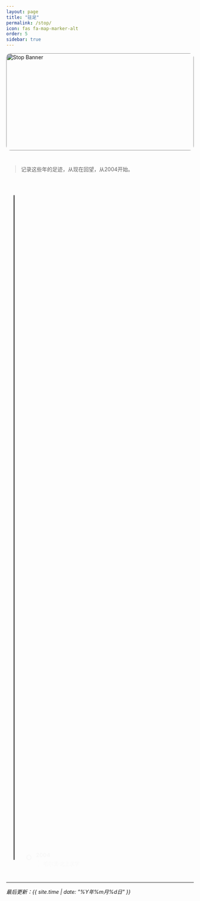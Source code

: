 ```yaml
---
layout: page
title: "驻足"
permalink: /stop/
icon: fas fa-map-marker-alt
order: 5
sidebar: true
---
```


<!-- 顶部横幅 -->
<div class="banner">
  <img src="{{ '/assets/banner/stopbanner.jpg' | relative_url }}" alt="Stop Banner">
</div>

> 记录这些年的足迹，从现在回望，从2004开始。

<div class="timeline">
  <div class="timeline-line"></div>

  <div class="timeline-item"><div class="timeline-year">2025</div><div class="timeline-content">杭州 上海 南通 绍兴 南京 深圳 中山 佛山 东莞 广州 成都 徐州 西宁 德令哈 连云港</div></div>
  <div class="timeline-item"><div class="timeline-year">2024</div><div class="timeline-content">杭州 成都 上海 北京 广州 深圳 中山 东莞 湖州 嘉兴 绍兴 西宁 德令哈 连云港 香格里拉 楚雄 大理 昆明 </div></div>
  <div class="timeline-item"><div class="timeline-year">2023</div><div class="timeline-content">杭州 北京 广州 连云港</div></div>
  <div class="timeline-item"><div class="timeline-year">2022</div><div class="timeline-content">杭州 连云港</div></div>
  <div class="timeline-item"><div class="timeline-year">2021</div><div class="timeline-content">杭州 连云港</div></div>
  <div class="timeline-item"><div class="timeline-year">2020</div><div class="timeline-content">杭州·疫情亮码</div></div>
  <div class="timeline-item"><div class="timeline-year">2019</div><div class="timeline-content">杭州 西宁 连云港 上海 南京</div></div>
  <div class="timeline-item"><div class="timeline-year">2018</div><div class="timeline-content">杭州 上海 苏州 无锡 常州 合肥 连云港 湖州</div></div>
  <div class="timeline-item"><div class="timeline-year">2017</div><div class="timeline-content">杭州 徐州 枣庄 南京 连云港</div></div>
  <div class="timeline-item"><div class="timeline-year">2016</div><div class="timeline-content">杭州 温州 合肥 南宁</div></div>
  <div class="timeline-item"><div class="timeline-year">2015</div><div class="timeline-content">杭州 连云港 上海 南京 嘉兴 湖州 金华</div></div>
  <div class="timeline-item"><div class="timeline-year">2014</div><div class="timeline-content">杭州 连云港</div></div>
  <div class="timeline-item"><div class="timeline-year">2013</div><div class="timeline-content">杭州 广州 深圳 连云港</div></div>
  <div class="timeline-item"><div class="timeline-year">2012</div><div class="timeline-content">杭州 绍兴 嘉兴 连云港</div></div>
  <div class="timeline-item"><div class="timeline-year">2011</div><div class="timeline-content">杭州 南京 上海 连云港</div></div>
  <div class="timeline-item"><div class="timeline-year">2010</div><div class="timeline-content">杭州 南京 长沙 武汉 连云港</div></div>
  <div class="timeline-item"><div class="timeline-year">2009</div><div class="timeline-content">杭州</div></div>
  <div class="timeline-item"><div class="timeline-year">2008</div><div class="timeline-content">哈尔滨 成都 拉萨 北京</div></div>
  <div class="timeline-item"><div class="timeline-year">2007</div><div class="timeline-content">哈尔滨 长春 沈阳 连云港</div></div>
  <div class="timeline-item"><div class="timeline-year">2006</div><div class="timeline-content">哈尔滨 连云港</div></div>
  <div class="timeline-item"><div class="timeline-year">2005</div><div class="timeline-content">哈尔滨 连云港 徐州</div></div>
  <div class="timeline-item"><div class="timeline-year">2004</div><div class="timeline-content">哈尔滨·北上求学</div></div>
</div>

---

*最后更新：{{ site.time | date: "%Y年%m月%d日" }}*

<style>
/* ===== 顶部横幅 ===== */
.banner {
  position: relative;
  width: 100%;
  height: 260px;
  overflow: hidden;
  border-radius: 12px;
  margin-bottom: 40px;
}

.banner img {
  width: 100%;
  height: 100%;
  object-fit: cover;
  filter: brightness(0.75);
  transition: all 0.6s ease;
}

.banner:hover img {
  filter: brightness(0.9);
  transform: scale(1.02);
}

.banner-text {
  position: absolute;
  top: 50%;
  left: 50%;
  transform: translate(-50%, -50%);
  color: #fff;
  font-size: 2rem;
  font-weight: 600;
  letter-spacing: 2px;
  text-shadow: 0 2px 8px rgba(0, 0, 0, 0.6);
}

/* ===== 时间轴样式（统一左侧） ===== */
.timeline {
  position: relative;
  max-width: 800px;
  margin: 60px auto;
  padding-left: 40px;
}

.timeline-line {
  position: absolute;
  left: 20px;
  top: 0;
  bottom: 0;
  width: 2px;
  background: #000;
}

.timeline-item {
  position: relative;
  margin-bottom: 40px;
  padding-left: 40px;
  animation: fadeInUp 0.8s ease forwards;
  opacity: 0;
  transform: translateY(20px);
}

.timeline-item:nth-child(1) { animation-delay: 0.1s; }
.timeline-item:nth-child(2) { animation-delay: 0.2s; }
.timeline-item:nth-child(3) { animation-delay: 0.3s; }
.timeline-item:nth-child(4) { animation-delay: 0.4s; }
.timeline-item:nth-child(5) { animation-delay: 0.5s; }
.timeline-item:nth-child(6) { animation-delay: 0.6s; }
.timeline-item:nth-child(7) { animation-delay: 0.7s; }
.timeline-item:nth-child(8) { animation-delay: 0.8s; }
.timeline-item:nth-child(9) { animation-delay: 0.9s; }
.timeline-item:nth-child(10) { animation-delay: 1s; }
.timeline-item:nth-child(11) { animation-delay: 1.1s; }
.timeline-item:nth-child(12) { animation-delay: 1.2s; }
.timeline-item:nth-child(13) { animation-delay: 1.3s; }
.timeline-item:nth-child(14) { animation-delay: 1.4s; }
.timeline-item:nth-child(15) { animation-delay: 1.5s; }
.timeline-item:nth-child(16) { animation-delay: 1.6s; }
.timeline-item:nth-child(17) { animation-delay: 1.7s; }
.timeline-item:nth-child(18) { animation-delay: 1.8s; }
.timeline-item:nth-child(19) { animation-delay: 1.9s; }
.timeline-item:nth-child(20) { animation-delay: 2s; }
.timeline-item:nth-child(21) { animation-delay: 2.1s; }
.timeline-item:nth-child(22) { animation-delay: 2.2s; }

.timeline-item::before {
  content: "";
  position: absolute;
  top: 8px;
  left: 14px;
  width: 10px;
  height: 10px;
  background: #fff;
  border: 2px solid #000;
  border-radius: 50%;
  z-index: 1;
}

.timeline-year {
  font-weight: 600;
  font-size: 1.05em;
  color: #000;
  margin-bottom: 4px;
}

.timeline-content {
  color: #555;
  font-size: 0.95em;
  border-left: 2px dashed #ccc;
  padding-left: 12px;
  margin-left: 6px;
}

@keyframes fadeInUp {
  from { opacity: 0; transform: translateY(20px); }
  to { opacity: 1; transform: translateY(0); }
}

/* 手机端优化 */
@media (max-width: 768px) {
  .banner {
    height: 200px;
    border-radius: 0;
  }
  .timeline {
    padding-left: 30px;
  }
  .timeline-line {
    left: 15px;
  }
  .timeline-item {
    padding-left: 36px;
  }
  .timeline-item::before {
    left: 10px;
  }
}
</style>
